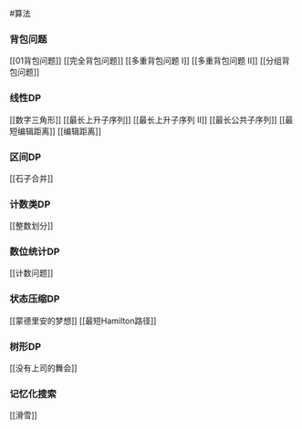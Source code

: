 
#算法 

### 背包问题

[[01背包问题]]
[[完全背包问题]]
[[多重背包问题 I]]
[[多重背包问题 II]]
[[分组背包问题]]


### 线性DP

[[数字三角形]]
[[最长上升子序列]]
[[最长上升子序列 II]]
[[最长公共子序列]]
[[最短编辑距离]]
[[编辑距离]]


### 区间DP

[[石子合并]]

### 计数类DP

[[整数划分]]

### 数位统计DP

[[计数问题]]


### 状态压缩DP

[[蒙德里安的梦想]]
[[最短Hamilton路径]]

### 树形DP

[[没有上司的舞会]]

### 记忆化搜索

[[滑雪]]













